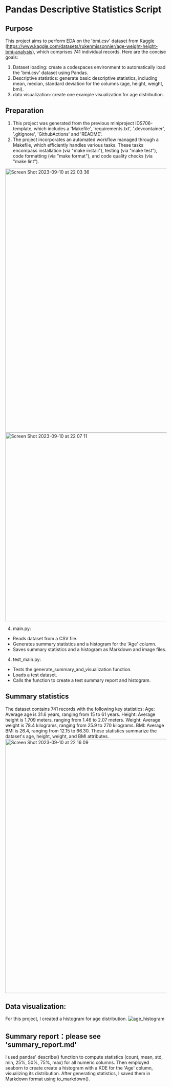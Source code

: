 


# Pandas Descriptive Statistics Script
## Purpose
This project aims to perform EDA on the 'bmi.csv' dataset from Kaggle (https://www.kaggle.com/datasets/rukenmissonnier/age-weight-height-bmi-analysis), which comprises 741 individual records. Here are the concise goals:
1. Dataset loading: create a codespaces environment to automatically load the 'bmi.csv' dataset using Pandas.
2. Descriptive statistics: generate basic descriptive statistics, including mean, median, standard deviation for the columns (age, height, weight, bmi).
3. data visualization: create one example visualization for age distribution.

## Preparation
1. This project was generated from the previous miniproject IDS706-template, which includes a 'Makefile', 'requirements.txt', '.devcontainer', '.gitignore', 'GithubActions' and 'README'.
2. The project incorporates an automated workflow managed through a Makefile, which efficiently handles various tasks. These tasks encompass installation (via "make install"), testing (via "make test"), code formatting (via "make format"), and code quality checks (via "make lint").
<img width="821" alt="Screen Shot 2023-09-10 at 22 03 36" src="https://github.com/nogibjj/IDS706_miniproject2_xk10/assets/143849077/dd157fbd-8b4f-40cd-80ec-569aab7639b0">
<img width="586" alt="Screen Shot 2023-09-10 at 22 07 11" src="https://github.com/nogibjj/IDS706_miniproject2_xk10/assets/143849077/0e307a77-0e22-4dcf-a0d8-1f4f7d04ecbe">

4. main.py:
* Reads dataset from a CSV file.
* Generates summary statistics and a histogram for the 'Age' column.
* Saves summary statistics and a histogram as Markdown and image files.
4. test_main.py:
* Tests the generate_summary_and_visualization function.
* Loads a test dataset.
* Calls the function to create a test summary report and histogram.

## Summary statistics
The dataset contains 741 records with the following key statistics:
Age: Average age is 31.6 years, ranging from 15 to 61 years.
Height: Average height is 1.709 meters, ranging from 1.46 to 2.07 meters.
Weight: Average weight is 78.4 kilograms, ranging from 25.9 to 270 kilograms.
BMI: Average BMI is 26.4, ranging from 12.15 to 66.30.
These statistics summarize the dataset's age, height, weight, and BMI attributes.
<img width="790" alt="Screen Shot 2023-09-10 at 22 16 09" src="https://github.com/nogibjj/IDS706_miniproject2_xk10/assets/143849077/83694057-7ccc-436f-b3c9-eae5a246df4b">

## Data visualization:
For this project, I created a histogram for age distribution.
![age_histogram](https://github.com/nogibjj/IDS706_miniproject2_xk10/assets/143849077/fac23e66-55f3-49cd-b3f5-fbe6b802b1b3)


## Summary report：please see 'summary_report.md'
I used pandas' describe() function to compute statistics (count, mean, std, min, 25%, 50%, 75%, max) for all numeric columns. Then employed seaborn to create create a histogram with a KDE for the 'Age' column, visualizing its distribution. After generating statistics, I saved them in Markdown format using to_markdown(). 






